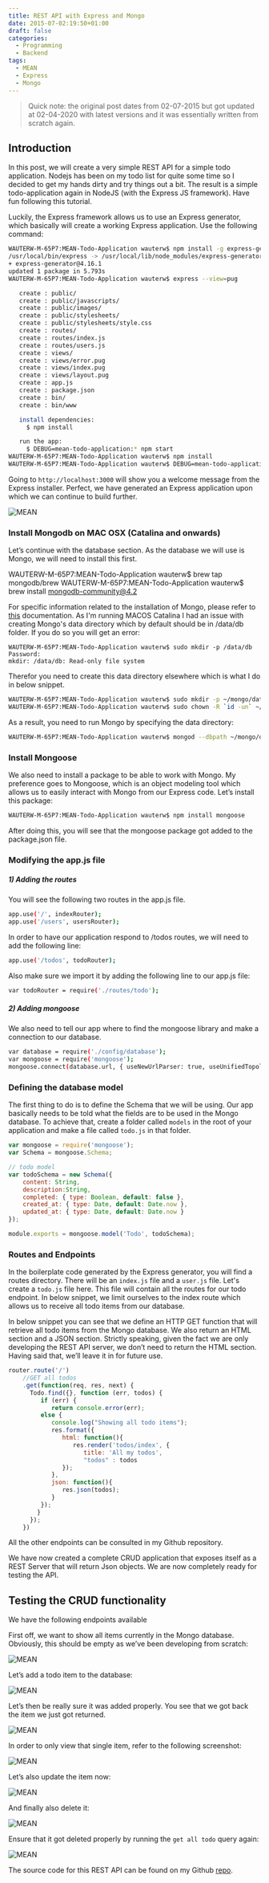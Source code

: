 ```yaml
---
title: REST API with Express and Mongo
date: 2015-07-02:19:50+01:00
draft: false
categories:
  - Programming
  - Backend
tags:
  - MEAN
  - Express
  - Mongo
---
```

> Quick note: the original post dates from 02-07-2015 but got updated at 02-04-2020 with latest versions and it was essentially written from scratch again.

## Introduction

In this post, we will create a very simple REST API for a simple todo application. Nodejs has been on my todo list for quite some time so I decided to get my hands dirty and try things out a bit. The result is a simple todo-application again in NodeJS (with the Express JS framework). Have fun following this tutorial.

Luckily, the Express framework allows us to use an Express generator, which basically will create a working Express application. Use the following command:

```bash
WAUTERW-M-65P7:MEAN-Todo-Application wauterw$ npm install -g express-generator
/usr/local/bin/express -> /usr/local/lib/node_modules/express-generator/bin/express-cli.js
+ express-generator@4.16.1
updated 1 package in 5.793s
WAUTERW-M-65P7:MEAN-Todo-Application wauterw$ express --view=pug

   create : public/
   create : public/javascripts/
   create : public/images/
   create : public/stylesheets/
   create : public/stylesheets/style.css
   create : routes/
   create : routes/index.js
   create : routes/users.js
   create : views/
   create : views/error.pug
   create : views/index.pug
   create : views/layout.pug
   create : app.js
   create : package.json
   create : bin/
   create : bin/www

   install dependencies:
     $ npm install

   run the app:
     $ DEBUG=mean-todo-application:* npm start
WAUTERW-M-65P7:MEAN-Todo-Application wauterw$ npm install
WAUTERW-M-65P7:MEAN-Todo-Application wauterw$ DEBUG=mean-todo-application:* npm start
```
Going to `http://localhost:3000` will show you a welcome message from the Express installer. Perfect, we have generated an Express application upon which we can continue to build further.

![MEAN](/images/2015-07-02-1.png)

### Install Mongodb on MAC OSX (Catalina and onwards)

Let’s continue with the database section. As the database we will use is Mongo, we will need to install this first.

WAUTERW-M-65P7:MEAN-Todo-Application wauterw$ brew tap mongodb/brew
WAUTERW-M-65P7:MEAN-Todo-Application wauterw$ brew install mongodb-community@4.2

For specific information related to the installation of Mongo, please refer to [this](https://docs.mongodb.com/manual/tutorial/install-mongodb-on-os-x/) documentation. As I'm running MACOS Catalina I had an issue with creating Mongo's data directory which by default should be in /data/db folder. If you do so you will get an error:
```
WAUTERW-M-65P7:MEAN-Todo-Application wauterw$ sudo mkdir -p /data/db
Password:
mkdir: /data/db: Read-only file system
```
Therefor you need to create this data directory elsewhere which is what I do in below snippet.

```bash
WAUTERW-M-65P7:MEAN-Todo-Application wauterw$ sudo mkdir -p ~/mongo/data/db
WAUTERW-M-65P7:MEAN-Todo-Application wauterw$ sudo chown -R `id -un` ~/mongo/data/db
```
As a result, you need to run Mongo by specifying the data directory:
```bash
WAUTERW-M-65P7:MEAN-Todo-Application wauterw$ mongod --dbpath ~/mongo/data/db
```

### Install Mongoose

We also need to install a package to be able to work with Mongo. My preference goes to Mongoose, which is an object modeling tool which allows us to easily interact with Mongo from our Express code. Let’s install this package:
```bash
WAUTERW-M-65P7:MEAN-Todo-Application wauterw$ npm install mongoose
``` 
After doing this, you will see that the mongoose package got added to the package.json file.

### Modifying the app.js file
##### 1) Adding the routes
You will see the following two routes in the app.js file.
```bash
app.use('/', indexRouter);
app.use('/users', usersRouter);
```
In order to have our application respond to /todos routes, we will need to add the following line:
```bash
app.use('/todos', todoRouter);
```
Also make sure we import it by adding the following line to our app.js file:
```bash
var todoRouter = require('./routes/todo');
```
##### 2) Adding mongoose
We also need to tell our app where to find the mongoose library and make a connection to our database.
```bash
var database = require('./config/database'); 
var mongoose = require('mongoose');
mongoose.connect(database.url, { useNewUrlParser: true, useUnifiedTopology: true});
```


### Defining the database model

The first thing to do is to define the Schema that we will be using. Our app basically needs to be told what the fields are to be used in the Mongo database. To achieve that, create a folder called `models` in the root of your application and make a file called `todo.js` in that folder.
```javascript
var mongoose = require('mongoose');
var Schema = mongoose.Schema;

// todo model
var todoSchema = new Schema({
    content: String,
    description:String,
    completed: { type: Boolean, default: false },
    created_at: { type: Date, default: Date.now },
    updated_at: { type: Date, default: Date.now }
});

module.exports = mongoose.model('Todo', todoSchema);
```
### Routes and Endpoints

In the boilerplate code generated by the Express generator, you will find a routes directory. There will be an `index.js` file and a `user.js` file. Let's create a `todo.js` file here. This file will contain all the routes for our todo endpoint. In below snippet, we limit ourselves to the index route which allows us to receive all todo items from our database.

In below snippet you can see that we define an HTTP GET function that will retrieve all todo items from the Mongo database. We also return an HTML section and a JSON section. Strictly speaking, given the fact we are only developing the REST API server, we don’t need to return the HTML section. Having said that, we’ll leave it in for future use.

```javascript
router.route('/')
    //GET all todos
    .get(function(req, res, next) {
      Todo.find({}, function (err, todos) {
         if (err) {
            return console.error(err);
         else {
            console.log("Showing all todo items");
            res.format({
               html: function(){
                  res.render('todos/index', {
                     title: 'All my todos', 
                     "todos" : todos
               });
            },
            json: function(){
               res.json(todos);
            }
         });
        }     
      });
    })
```
All the other endpoints can be consulted in my Github repository.

We have now created a complete CRUD application that exposes itself as a REST Server that will return Json objects. We are now completely ready for testing the API.

## Testing the CRUD functionality

We have the following endpoints available

First off, we want to show all items currently in the Mongo database. Obviously, this should be empty as we’ve been developing from scratch:

![MEAN](/images/2015-07-02-2.png)

Let’s add a todo item to the database:

![MEAN](/images/2015-07-02-3.png)

Let’s then be really sure it was added properly. You see that we got back the item we just got returned.

![MEAN](/images/2015-07-02-4.png)

In order to only view that single item, refer to the following screenshot:

![MEAN](/images/2015-07-02-5.png)

Let’s also update the item now:

![MEAN](/images/2015-07-02-6.png)

And finally also delete it:

![MEAN](/images/2015-07-02-7.png)

Ensure that it got deleted properly by running the `get all todo` query again:

![MEAN](/images/2015-07-02-8.png)

The source code for this REST API can be found on my Github [repo](https://github.com/wiwa1978/blog-hugo-netlify-code/tree/master/Express_Mongo_REST).


